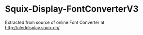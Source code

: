 # Squix-Display-FontConverterV3
Extracted from source of online Font Converter at http://oleddisplay.squix.ch/
